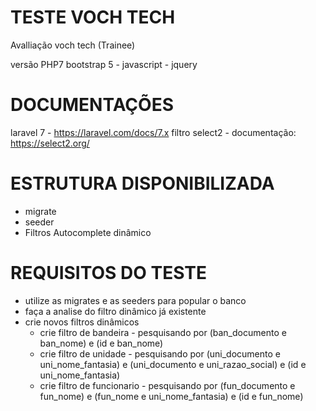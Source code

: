 # TESTE VOCH TECH
Avalliação voch tech (Trainee)

versão PHP7
bootstrap 5 - javascript - jquery

# DOCUMENTAÇÕES
laravel 7 - https://laravel.com/docs/7.x
filtro select2 - documentação: https://select2.org/

# ESTRUTURA DISPONIBILIZADA 
- migrate
- seeder 
- Filtros Autocomplete dinâmico 

# REQUISITOS DO TESTE
- utilize as migrates e as seeders para popular o banco 
- faça a analise do filtro dinâmico já existente 
- crie novos filtros dinâmicos
  - crie filtro de bandeira - pesquisando por (ban_documento e ban_nome) e (id e ban_nome)
  - crie filtro de unidade - pesquisando por (uni_documento e uni_nome_fantasia) e (uni_documento e uni_razao_social) e (id e uni_nome_fantasia)
  - crie filtro de funcionario - pesquisando por (fun_documento e fun_nome) e (fun_nome e uni_nome_fantasia) e (id e fun_nome)
